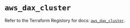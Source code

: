 # `aws_dax_cluster`

Refer to the Terraform Registory for docs: [`aws_dax_cluster`](https://www.terraform.io/docs/providers/aws/r/dax_cluster).
